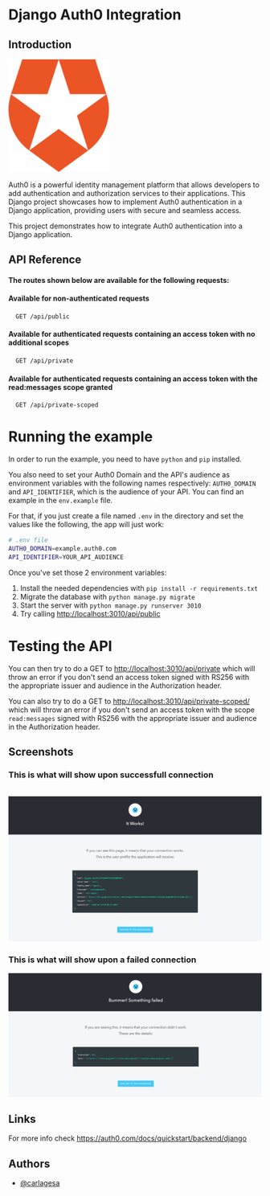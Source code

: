
# Django Auth0 Integration
## Introduction
<img src="https://github.com/carlagesa/Django-Auth0-/blob/main/apiexample/auth0.229x256.png?raw=true" alt="Success!" width="200"/>

Auth0 is a powerful identity management platform that allows developers to add authentication and authorization services to their applications. This Django project showcases how to implement Auth0 authentication in a Django application, providing users with secure and seamless access.

This project demonstrates how to integrate Auth0 authentication into a Django application.


## API Reference
#### The routes shown below are available for the following requests:
#### Available for non-authenticated requests

```http
  GET /api/public
```

#### Available for authenticated requests containing an access token with no additional scopes

```http
  GET /api/private
```
#### Available for authenticated requests containing an access token with the read:messages scope granted
```http
  GET /api/private-scoped
```



# Running the example

In order to run the example, you need to have `python` and `pip` installed.

You also need to set your Auth0 Domain and the API's audience as environment variables with the following names
respectively: `AUTH0_DOMAIN` and `API_IDENTIFIER`, which is the audience of your API. You can find an example in the
`env.example` file.

For that, if you just create a file named `.env` in the directory and set the values like the following,
the app will just work:

```bash
# .env file
AUTH0_DOMAIN=example.auth0.com
API_IDENTIFIER=YOUR_API_AUDIENCE

```

Once you've set those 2 environment variables:

1. Install the needed dependencies with `pip install -r requirements.txt`
2. Migrate the database with `python manage.py migrate`
3. Start the server with `python manage.py runserver 3010`
4. Try calling [http://localhost:3010/api/public](http://localhost:3010/api/public)

# Testing the API

You can then try to do a GET to [http://localhost:3010/api/private](http://localhost:3010/api/private) which will
throw an error if you don't send an access token signed with RS256 with the appropriate issuer and audience in the
Authorization header. 

You can also try to do a GET to 
[http://localhost:3010/api/private-scoped/](http://localhost:3010/api/private-scoped) which will throw an error if
you don't send an access token with the scope `read:messages` signed with RS256 with the appropriate issuer and audience
in the Authorization header.

    
## Screenshots
 <h3> This is what will show upon successfull connection</h3> <br>
<img src="https://github.com/carlagesa/Django-Auth0-/blob/main/apiexample/Result.png?raw=true" alt="Success!" width="900"/>

<h3>This is what will show upon a failed connection</h3>
<img src="https://github.com/carlagesa/Django-Auth0-/blob/main/apiexample/Fail-Result.png?raw=true" alt="Failed connection!" width="900"/>

## Links
For more info check https://auth0.com/docs/quickstart/backend/django


## Authors

- [@carlagesa](https://www.github.com/carlagesa)

